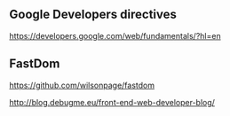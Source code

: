 ## Google Developers directives
https://developers.google.com/web/fundamentals/?hl=en

## FastDom
https://github.com/wilsonpage/fastdom


http://blog.debugme.eu/front-end-web-developer-blog/